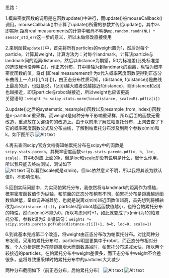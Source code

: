 思路： 

1.概率密度函数的调用是在函数update()中进行，而update()被mouseCallback()调用，mouseCallback()中计算了update()所需的参数并传给update()，其中zs即实际  距离real measurements的计算中我尚不明确`np.random.randn(NL) * sensor_std_err`这一步的意义，所以未做修改直接使用  

2.来到函数`update()`中，首先将所有particles的weight置为1，然后对每个particle，计算其weight，计算方法为：对每个landmark，计算该particle与landmark间的距离distance，然后以distance为期望，50为标准差(此处标准差的选取我也没弄明白)，作正态分布，其中横轴为到landmark的距离，纵轴为概率密度函数的值。将z[i]即real measurement作为x代入概率密度函数便得到正态分布曲线上一点(z[i],f(z[i]))，由正态分布性质可知，(distance, f(distance))是曲线上最高的点，也就是说，f(z[i])越大或者说越接近f(distance)，则distance和z[i]也越接近，即该particle与robot越接近，所以weight也应该更高  
关键语句：`weight *= scipy.stats.norm(loc=distance, scale=R).pdf(z[i])`  

3.update()之后的systematic_resample()函数以及resample_from_index()函数是n-partition重采样，而weight是何种分布不影响重采样，所以后面的函数无需改造，重点放在关键语句的改造上。由于以前未了解过帕累托分布，上网去查了下它的概率密度函数公式及分布曲线，了解到帕累托分布涉及到两个参数x(min)和k，如下图所示
![Alt text](https://github.com/Jay-gt/Particle-Filter/blob/master/%E5%B8%95%E7%B4%AF%E6%89%98%E5%88%86%E5%B8%83.jpg)

4.再去查阅scipy官方文档得知帕累托分布在scipy中的函数是`scipy.stats.paredo`，其概率密度函数`scipy.stats.paredo.pdf(x, b, loc, scale)`，其中b对应
上面的k，但是loc和scale却没有说明是什么，起什么作用，所以我只能去终端测试，测试如下  
![Alt text](https://github.com/Jay-gt/Particle-Filter/blob/master/pareto%E5%8F%82%E6%95%B0%E6%B5%8B%E8%AF%95.jpg)
可以看到scale就是x(min)，但loc依然意义不明，所以我将其设为默认值0，不影响使用。

5.回到实际问题中，为实现帕累托分布，我依然将与landmark的距离作为横轴，概率密度函数值作为纵轴，和前面的正态分布稍有不同，帕累托分布是距离越远函数值越低，呈单调递减趋势，也就是说离x(min)越近函数值越高，首先想到将横轴改为`abs(distance-z[i])`，particles距robot越远函数值越小，也符合帕累托分布的特性，然而x(min)不能为0，所以考虑同时+1，如此就变成了x(min)为1的帕累托分布，参数k设为2
关键语句：`weights *= scipy.stats.pareto.pdf(abs(distance-z[i])+1, b=b, loc=0, scale=1)`

6.到此基本完成第二个改造，将weight由正态分布改为帕累托分布。对比两种分布发现，采用帕累托分布时，particles明显更集中于robot，而正态分布相对分散，个人分析是因为在随距离增大而函数递减时，帕累托分布递减太快，所以两个较接近的particles，在帕累托分布中weight差很多，而正态分布中weight不会差很多，这将导致重采样时帕累托分布中的particles大大减少

两种分布截图如下（前正态分布，后帕累托分布）
![Alt text](https://github.com/Jay-gt/Particle-Filter/blob/master/%E6%AD%A3%E6%80%81%E5%88%86%E5%B8%83%E8%BF%90%E8%A1%8C%E6%88%AA%E5%9B%BE.jpg)
![Alt text](https://github.com/Jay-gt/Particle-Filter/blob/master/%E5%B8%95%E7%B4%AF%E6%89%98%E5%88%86%E5%B8%83%E8%BF%90%E8%A1%8C%E6%88%AA%E5%9B%BE.jpg)
